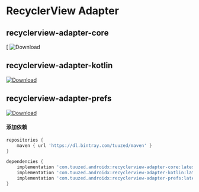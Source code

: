 # RecyclerView Adapter



## recyclerview-adapter-core

[ ![Download](https://api.bintray.com/packages/tuuzed/maven/recyclerview-adapter-core/images/download.svg)

## recyclerview-adapter-kotlin

[ ![Download](https://api.bintray.com/packages/tuuzed/maven/recyclerview-adapter-kotlin/images/download.svg) ](https://bintray.com/tuuzed/maven/recyclerview-adapter-kotlin/_latestVersion)

## recyclerview-adapter-prefs

[ ![Download](https://api.bintray.com/packages/tuuzed/maven/recyclerview-adapter-prefs/images/download.svg) ](https://bintray.com/tuuzed/maven/recyclerview-adapter-prefs/_latestVersion)



#### 添加依赖

``` groovy
repositories {
    maven { url 'https://dl.bintray.com/tuuzed/maven' }
}

dependencies {
    implementation 'com.tuuzed.androidx:recyclerview-adapter-core:latest.release'
    implementation 'com.tuuzed.androidx:recyclerview-adapter-kotlin:latest.release'
    implementation 'com.tuuzed.androidx:recyclerview-adapter-prefs:latest.release'
}
```

